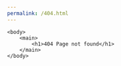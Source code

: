 ```yaml
---
permalink: /404.html
---
```

<!DOCTYPE html>
<html lang="de">
    <head>
        <meta charset="utf-8">
        <title>404</title>
    </head>

    <body>
        <main>
            <h1>404 Page not found</h1>
        </main>
    </body>

</html>
